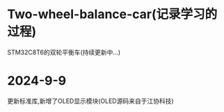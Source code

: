 # Two-wheel-balance-car(记录学习的过程)
STM32C8T6的双轮平衡车(持续更新中...)
# 2024-9-9 
更新标准库,新增了OLED显示模块(OLED源码来自于江协科技)
